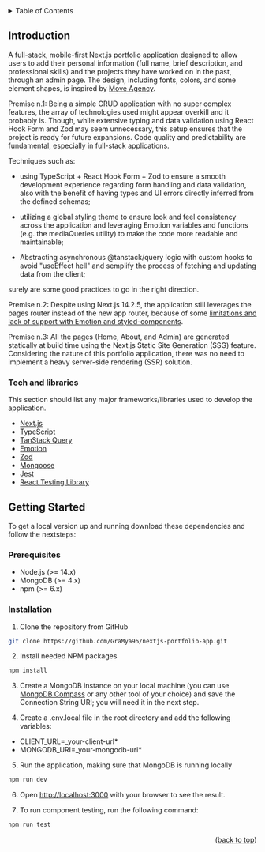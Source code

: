 <!-- TABLE OF CONTENTS -->
<details id="table">
  <summary>Table of Contents</summary>
  <ol>
    <li>
      <a href="#introduction">Introduction</a>
      <ul>
        <li><a href="#tech-and-libraries">Technologies and libraries</a></li>
      </ul>
    </li>
    <li>
      <a href="#getting-started">Getting Started</a>
      <ul>
        <li><a href="#prerequisites">Prerequisites</a></li>
        <li><a href="#installation">Installation</a></li>
      </ul>
    </li>
  </ol>
</details>

<!-- ABOUT THE PROJECT -->

## Introduction

A full-stack, mobile-first Next.js portfolio application designed to allow users to add their personal information (full name, brief description, and professional skills) and the projects they have worked on in the past, through an admin page. The design, including fonts, colors, and some element shapes, is inspired by <a href="https://www.moveagency.com/en">Move Agency</a>.

Premise n.1: Being a simple CRUD application with no super complex features, the array of technologies used might appear overkill and it probably is. Though, while extensive typing and data validation using React Hook Form and Zod may seem unnecessary, this setup ensures that the project is ready for future expansions. Code quality and predictability are fundamental, especially in full-stack applications.

Techniques such as:

- using TypeScript + React Hook Form + Zod to ensure a smooth development experience regarding form handling and data validation, also with the benefit of having types and UI errors directly inferred from the defined schemas;

- utilizing a global styling theme to ensure look and feel consistency across the application and leveraging Emotion variables and functions (e.g. the mediaQueries utility) to make the code more readable and maintainable;

- Abstracting asynchronous @tanstack/query logic with custom hooks to avoid "useEffect hell" and semplify the process of fetching and updating data from the client;

surely are some good practices to go in the right direction.

Premise n.2:
Despite using Next.js 14.2.5, the application still leverages the pages router instead of the new app router, because of some <a href="https://nextjs.org/docs/app/building-your-application/styling/css-in-js">limitations and lack of support with Emotion and styled-components</a>.

Premise n.3: All the pages (Home, About, and Admin) are generated
statically at build time using the Next.js Static Site Generation (SSG) feature. Considering the nature of this portfolio application, there was no need to implement a heavy server-side rendering (SSR) solution.

### Tech and libraries

This section should list any major frameworks/libraries used to develop the application.

- <a href="https://nextjs.org/">Next.js</a>
- <a href="https://www.typescriptlang.org/">TypeScript</a>
- <a href="https://tanstack.com/query/v4/docs/react/overview">TanStack Query</a>
- <a href="https://emotion.sh/docs/introduction">Emotion</a>
- <a href="https://zod.dev/">Zod</a>
- <a href="https://mongoosejs.com/">Mongoose</a>
- <a href="https://jestjs.io/">Jest</a>
- <a href="https://testing-library.com/docs/react-testing-library/intro/">React Testing Library</a>

<!-- GETTING STARTED -->

## Getting Started

To get a local version up and running download these dependencies and follow the nextsteps:

### Prerequisites

- Node.js (>= 14.x)
- MongoDB (>= 4.x)
- npm (>= 6.x)

### Installation

1. Clone the repository from GitHub

```sh
git clone https://github.com/GraMya96/nextjs-portfolio-app.git
```

2. Install needed NPM packages

```sh
npm install
```

3. Create a MongoDB instance on your local machine (you can use <a href="https://www.mongodb.com/try/download/community">MongoDB Compass</a> or any other tool of your choice) and save the Connection String URI; you will need it in the next step.

4. Create a .env.local file in the root directory and add the following variables:

- CLIENT_URL=\_your-client-url\*
- MONGODB_URI=\_your-mongodb-uri\*

5. Run the application, making sure that MongoDB is running locally

```sh
npm run dev
```

6. Open [http://localhost:3000](http://localhost:3000) with your browser to see the result.

7. To run component testing, run the following command:

```sh
npm run test
```

<p align="right">(<a href="#table">back to top</a>)</p>
